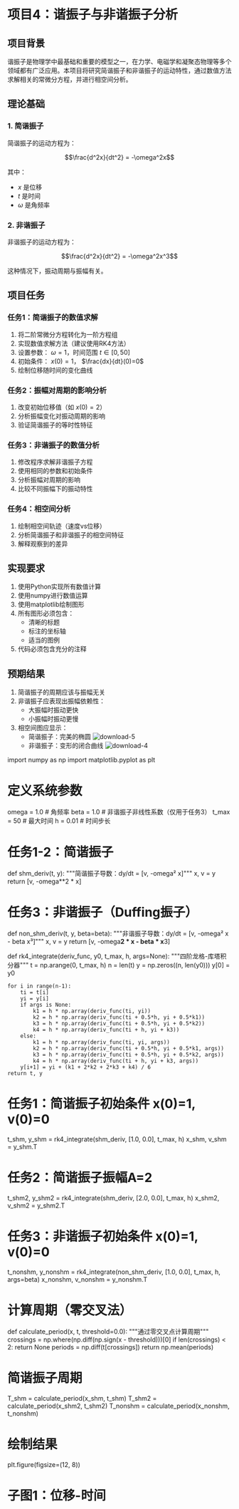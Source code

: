 # 项目4：谐振子与非谐振子分析

## 项目背景

谐振子是物理学中最基础和重要的模型之一，在力学、电磁学和凝聚态物理等多个领域都有广泛应用。本项目将研究简谐振子和非谐振子的运动特性，通过数值方法求解相关的常微分方程，并进行相空间分析。

## 理论基础

### 1. 简谐振子

简谐振子的运动方程为：

```math
\frac{d^2x}{dt^2} = -\omega^2x
```

其中：
-  $x$ 是位移
-  $t$ 是时间
-  $\omega$ 是角频率

### 2. 非谐振子

非谐振子的运动方程为：

```math
\frac{d^2x}{dt^2} = -\omega^2x^3
```

这种情况下，振动周期与振幅有关。

## 项目任务

### 任务1：简谐振子的数值求解

1. 将二阶常微分方程转化为一阶方程组
2. 实现数值求解方法（建议使用RK4方法）
3. 设置参数： $\omega=1$，时间范围 $t\in[0,50]$
4. 初始条件： $x(0)=1$， $\frac{dx}{dt}(0)=0$
5. 绘制位移随时间的变化曲线

### 任务2：振幅对周期的影响分析

1. 改变初始位移值（如 $x(0)=2$）
2. 分析振幅变化对振动周期的影响
3. 验证简谐振子的等时性特征

### 任务3：非谐振子的数值分析

1. 修改程序求解非谐振子方程
2. 使用相同的参数和初始条件
3. 分析振幅对周期的影响
4. 比较不同振幅下的振动特性

### 任务4：相空间分析

1. 绘制相空间轨迹（速度vs位移）
2. 分析简谐振子和非谐振子的相空间特征
3. 解释观察到的差异

## 实现要求

1. 使用Python实现所有数值计算
2. 使用numpy进行数值运算
3. 使用matplotlib绘制图形
4. 所有图形必须包含：
   - 清晰的标题
   - 标注的坐标轴
   - 适当的图例
5. 代码必须包含充分的注释

## 预期结果

1. 简谐振子的周期应该与振幅无关
2. 非谐振子应表现出振幅依赖性：
   - 大振幅时振动更快
   - 小振幅时振动更慢
3. 相空间图应显示：
   - 简谐振子：完美的椭圆
![download-5](https://github.com/user-attachments/assets/af3979d9-e5a8-41d0-813c-a54b8c9dc319) 
   - 非谐振子：变形的闭合曲线
![download-4](https://github.com/user-attachments/assets/0a6117f6-df57-4678-b087-1665f796cdde)


import numpy as np
import matplotlib.pyplot as plt

# 定义系统参数
omega = 1.0  # 角频率
beta = 1.0   # 非谐振子非线性系数（仅用于任务3）
t_max = 50    # 最大时间
h = 0.01      # 时间步长

# 任务1-2：简谐振子
def shm_deriv(t, y):
    """简谐振子导数：dy/dt = [v, -omega² x]"""
    x, v = y
    return [v, -omega**2 * x]

# 任务3：非谐振子（Duffing振子）
def non_shm_deriv(t, y, beta=beta):
    """非谐振子导数：dy/dt = [v, -omega² x - beta x³]"""
    x, v = y
    return [v, -omega**2 * x - beta * x**3]

def rk4_integrate(deriv_func, y0, t_max, h, args=None):
    """四阶龙格-库塔积分器"""
    t = np.arange(0, t_max, h)
    n = len(t)
    y = np.zeros((n, len(y0)))
    y[0] = y0
    
    for i in range(n-1):
        ti = t[i]
        yi = y[i]
        if args is None:
            k1 = h * np.array(deriv_func(ti, yi))
            k2 = h * np.array(deriv_func(ti + 0.5*h, yi + 0.5*k1))
            k3 = h * np.array(deriv_func(ti + 0.5*h, yi + 0.5*k2))
            k4 = h * np.array(deriv_func(ti + h, yi + k3))
        else:
            k1 = h * np.array(deriv_func(ti, yi, args))
            k2 = h * np.array(deriv_func(ti + 0.5*h, yi + 0.5*k1, args))
            k3 = h * np.array(deriv_func(ti + 0.5*h, yi + 0.5*k2, args))
            k4 = h * np.array(deriv_func(ti + h, yi + k3, args))
        y[i+1] = yi + (k1 + 2*k2 + 2*k3 + k4) / 6
    return t, y

# 任务1：简谐振子初始条件 x(0)=1, v(0)=0
t_shm, y_shm = rk4_integrate(shm_deriv, [1.0, 0.0], t_max, h)
x_shm, v_shm = y_shm.T

# 任务2：简谐振子振幅A=2
t_shm2, y_shm2 = rk4_integrate(shm_deriv, [2.0, 0.0], t_max, h)
x_shm2, v_shm2 = y_shm2.T

# 任务3：非谐振子初始条件 x(0)=1, v(0)=0
t_nonshm, y_nonshm = rk4_integrate(non_shm_deriv, [1.0, 0.0], t_max, h, args=beta)
x_nonshm, v_nonshm = y_nonshm.T

# 计算周期（零交叉法）
def calculate_period(x, t, threshold=0.0):
    """通过零交叉点计算周期"""
    crossings = np.where(np.diff(np.sign(x - threshold)))[0]
    if len(crossings) < 2:
        return None
    periods = np.diff(t[crossings])
    return np.mean(periods)

# 简谐振子周期
T_shm = calculate_period(x_shm, t_shm)
T_shm2 = calculate_period(x_shm2, t_shm2)
T_nonshm = calculate_period(x_nonshm, t_nonshm)

# 绘制结果
plt.figure(figsize=(12, 8))

# 子图1：位移-时间

